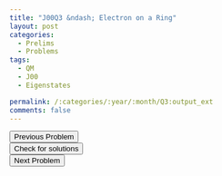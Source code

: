 ```yaml
---
title: "J00Q3 &ndash; Electron on a Ring"
layout: post
categories:
  - Prelims
  - Problems
tags:
  - QM
  - J00
  - Eigenstates

permalink: /:categories/:year/:month/Q3:output_ext
comments: false
---
```

<object data="2000J3Q.pdf" type="application/pdf" width="100%" height="500"></object>

<div class='navbar'>
	<div float='left'><button onclick="window.location='Q2.html'" >Previous Problem</button></div>
	<div float='center'><button onclick="window.location='https://princetonprelim.com/prelim/4/'">Check for solutions</button></div>
	<div float='right'><button onclick="window.location='T1.html'" > Next Problem</button></div>
</div>
